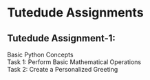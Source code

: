 # Tutedude Assignments
## Tutedude Assignment-1:
Basic Python Concepts</br>
Task 1: Perform Basic Mathematical Operations</br>
Task 2: Create a Personalized Greeting</br>


